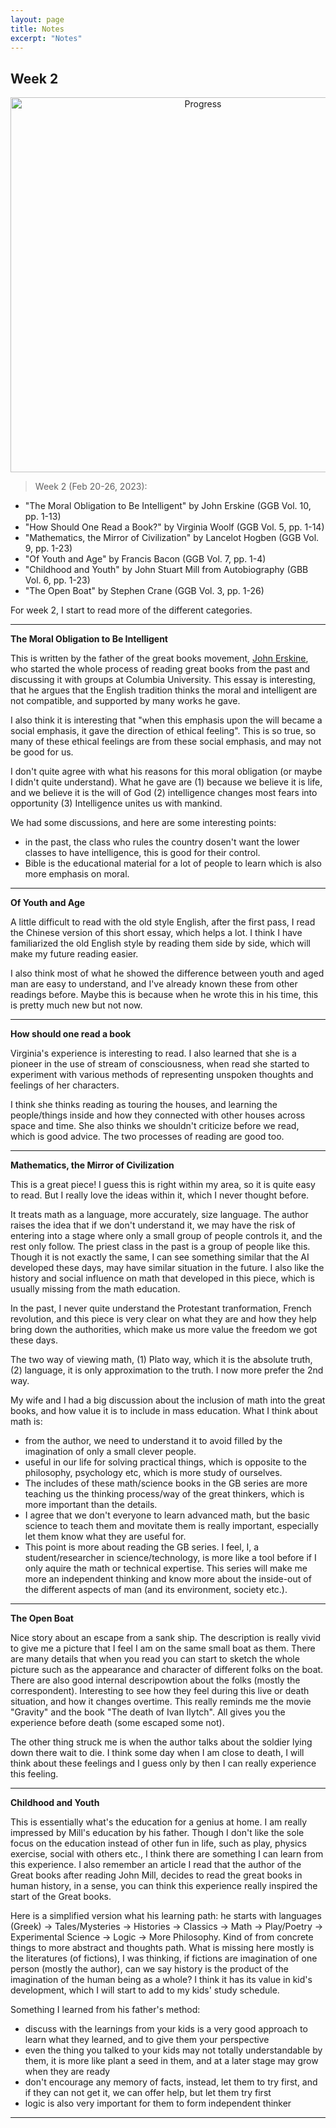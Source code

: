 ```yaml
---
layout: page
title: Notes
excerpt: "Notes"
---
```


## Week 2

<center><img src="https://github.com/qingkaikong/qingkaikong.github.io/raw/main/images/GGB_img/progress_week_2.jpg" alt="Progress" style="width: 600px;"/></center>

> Week 2 (Feb 20-26, 2023): 
* "The Moral Obligation to Be Intelligent" by John Erskine (GGB Vol. 10, pp. 1-13)    
* "How Should One Read a Book?" by Virginia Woolf (GGB Vol. 5, pp. 1-14)    
* "Mathematics, the Mirror of Civilization" by Lancelot Hogben (GGB Vol. 9, pp. 1-23)  
* "Of Youth and Age" by Francis Bacon (GGB Vol. 7, pp. 1-4)    
* "Childhood and Youth" by John Stuart Mill from Autobiography (GBB Vol. 6, pp. 1-23)    
* "The Open Boat" by Stephen Crane (GGB Vol. 3, pp. 1-26)    

For week 2, I start to read more of the different categories. 

---
**The Moral Obligation to Be Intelligent**

This is written by the father of the great books movement, [John Erskine](https://en.wikipedia.org/wiki/John_Erskine_(educator)), who started the whole process of reading great books from the past and discussing it with groups at Columbia University. This essay is interesting, that he argues that the English tradition thinks the moral and intelligent are not compatible, and supported by many works he gave. 

I also think it is interesting that "when this emphasis upon the will became a social emphasis, it gave the direction of ethical feeling". This is so true, so many of these ethical feelings are from these social emphasis, and may not be good for us. 

I don't quite agree with what his reasons for this moral obligation (or maybe I didn't quite understand). What he gave are (1) because we believe it is life, and we believe it is the will of God (2) intelligence changes most fears into opportunity (3) Intelligence unites us with mankind. 

We had some discussions, and here are some interesting points:
* in the past, the class who rules the country dosen't want the lower classes to have intelligence, this is good for their control.   
* Bible is the educational material for a lot of people to learn which is also more emphasis on moral. 

---

**Of Youth and Age**

A little difficult to read with the old style English, after the first pass, I read the Chinese version of this short essay, which helps a lot. I think I have familiarized the old English style by reading them side by side, which will make my future reading easier. 

I also think most of what he showed the difference between youth and aged man are easy to understand, and I've already known these from other readings before. Maybe this is because when he wrote this in his time, this is pretty much new but not now.  

---

**How should one read a book**

Virginia's experience is interesting to read. I also learned that she is a pioneer in the use of stream of consciousness, when read she started to experiment with various methods of representing unspoken thoughts and feelings of her characters. 

I think she thinks reading as touring the houses, and learning the people/things inside and how they connected with other houses across space and time. She also thinks we shouldn't criticize before we read, which is good advice. The two processes of reading are good too. 

---

**Mathematics, the Mirror of Civilization**

This is a great piece! I guess this is right within my area, so it is quite easy to read. But I really love the ideas within it, which I never thought before. 

It treats math as a language, more accurately, size language. The author raises the idea that if we don't understand it, we may have the risk of entering into a stage where only a small group of people controls it, and the rest only follow. The priest class in the past is a group of people like this. Though it is not exactly the same, I can see something similar that the AI developed these days, may have similar situation in the future. I also like the history and social influence on math that developed in this piece, which is usually missing from the math education. 

In the past, I never quite understand the Protestant tranformation, French revolution, and this piece is very clear on what they are and how they help bring down the authorities, which make us more value the freedom we got these days. 

The two way of viewing math, (1) Plato way, which it is the absolute truth, (2) language, it is only approximation to the truth. I now more prefer the 2nd way. 

My wife and I had a big discussion about the inclusion of math into the great books, and how value it is to include in mass education. What I think about math is:

* from the author, we need to understand it to avoid filled by the imagination of only a small clever people.   
* useful in our life for solving practical things, which is opposite to the philosophy, psychology etc, which is more study of ourselves. 
* The includes of these math/science books in the GB series are more teaching us the thinking process/way of the great thinkers, which is more important than the details. 
* I agree that we don't everyone to learn advanced math, but the basic science to teach them and movitate them is really important, especially let them know what they are useful for.   
* This point is more about reading the GB series. I feel, I, a student/researcher in science/technology, is more like a tool before if I only aquire the math or technical expertise. This series will make me more an independent thinking and know more about the inside-out of the different aspects of man (and its environment, society etc.). 

---

**The Open Boat**

Nice story about an escape from a sank ship. The description is really vivid to give me a picture that I feel I am on the same small boat as them. There are many details that when you read you can start to sketch the whole picture such as the appearance and character of different folks on the boat. There are also good internal descripowtion about the folks (mostly the correspondent). Interesting to see how they feel during this live or death situation, and how it changes overtime. This really reminds me the movie "Gravity" and the book "The death of Ivan Ilytch". All gives you the experience before death (some escaped some not). 

The other thing struck me is when the author talks about the soldier lying down there wait to die. I think some day when I am close to death, I will think about these feelings and I guess only by then I can really experience this feeling. 

---

**Childhood and Youth**

This is essentially what's the education for a genius at home. I am really impressed by Mill's education by his father. Though I don't like the sole focus on the education instead of other fun in life, such as play, physics exercise, social with others etc., I think there are something I can learn from this experience. I also remember an article I read that the author of the Great books after reading John Mill, decides to read the great books in human history, in a sense, you can think this experience really inspired the start of the Great books. 

Here is a simplified version what his learning path: he starts with languages (Greek) -> Tales/Mysteries -> Histories -> Classics -> Math -> Play/Poetry -> Experimental Science -> Logic -> More Philosophy. Kind of from concrete things to more abstract and thoughts path. What is missing here mostly is the literatures (of fictions), I was thinking, if fictions are imagination of one person (mostly the author), can we say history is the product of the imagination of the human being as a whole? I think it has its value in kid's development, which I will start to add to my kids' study schedule. 

Something I learned from his father's method:

* discuss with the learnings from your kids is a very good approach to learn what they learned, and to give them your perspective    
* even the thing you talked to your kids may not totally understandable by them, it is more like plant a seed in them, and at a later stage may grow when they are ready    
* don't encourage any memory of facts, instead, let them to try first, and if they can not get it, we can offer help, but let them try first  
* logic is also very important for them to form independent thinker 

---